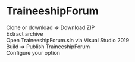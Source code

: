 # TraineeshipForum

Clone or download => Download ZIP <br>
Extract archive <br>
Open TraineeshipForum.sln via Visual Studio 2019 <br>
Build => Publish TraineeshipForum <br>
Configure your option





